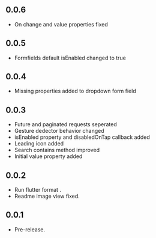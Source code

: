 ## 0.0.6

* On change and value properties fixed
## 0.0.5

* Formfields default isEnabled changed to true
## 0.0.4
* Missing properties added to dropdown form field
## 0.0.3

* Future and paginated requests seperated
* Gesture dedector behavior changed
* isEnabled property and disabledOnTap callback added
* Leading icon added
* Search contains method improved
* Initial value property added
## 0.0.2

* Run flutter format .
* Readme image view fixed.

## 0.0.1

* Pre-release.
